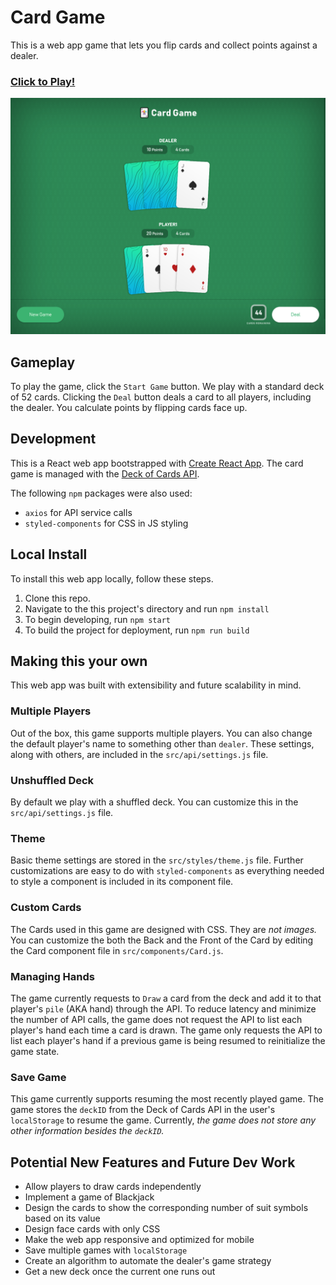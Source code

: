 # Card Game
This is a web app game that lets you flip cards and collect points against a dealer.
### [Click to Play!](https://shetharp.github.io/card-game/)

![screenshot](screenshot.png)

## Gameplay
To play the game, click the `Start Game` button. We play with a standard deck of 52 cards. Clicking the `Deal` button deals a card to all players, including the dealer. You calculate points by flipping cards face up.

## Development
This is a React web app bootstrapped with [Create React App](http://github.com/facebook/create-react-app).
The card game is managed with the [Deck of Cards API](http://deckofcardsapi.com/).

The following `npm` packages were also used:
* `axios` for API service calls
* `styled-components` for CSS in JS styling

## Local Install
To install this web app locally, follow these steps.
1. Clone this repo.
2. Navigate to the this project's directory and run `npm install`
3. To begin developing, run `npm start`
4. To build the project for deployment, run `npm run build`

## Making this your own
This web app was built with extensibility and future scalability in mind.

### Multiple Players
Out of the box, this game supports multiple players. You can also change the default player's name to something other than `dealer`. These settings, along with others, are included in the `src/api/settings.js` file.

### Unshuffled Deck
By default we play with a shuffled deck. You can customize this in the `src/api/settings.js` file.

### Theme
Basic theme settings are stored in the `src/styles/theme.js` file. Further customizations are easy to do with `styled-components` as everything needed to style a component is included in its component file.

### Custom Cards
The Cards used in this game are designed with CSS. They are _not images._ You can customize the both the Back and the Front of the Card by editing the Card component file in `src/components/Card.js`.

### Managing Hands
The game currently requests to `Draw` a card from the deck and add it to that player's `pile` (AKA hand) through the API. To reduce latency and minimize the number of API calls, the game does not request the API to list each player's hand each time a card is drawn. The game only requests the API to list each player's hand if a previous game is being resumed to reinitialize the game state.

### Save Game
This game currently supports resuming the most recently played game. The game stores the `deckID` from the Deck of Cards API in the user's `localStorage` to resume the game. Currently, _the game does not store any other information besides the `deckID`._

## Potential New Features and Future Dev Work
* Allow players to draw cards independently
* Implement a game of Blackjack
* Design the cards to show the corresponding number of suit symbols based on its value
* Design face cards with only CSS
* Make the web app responsive and optimized for mobile
* Save multiple games with `localStorage`
* Create an algorithm to automate the dealer's game strategy
* Get a new deck once the current one runs out
